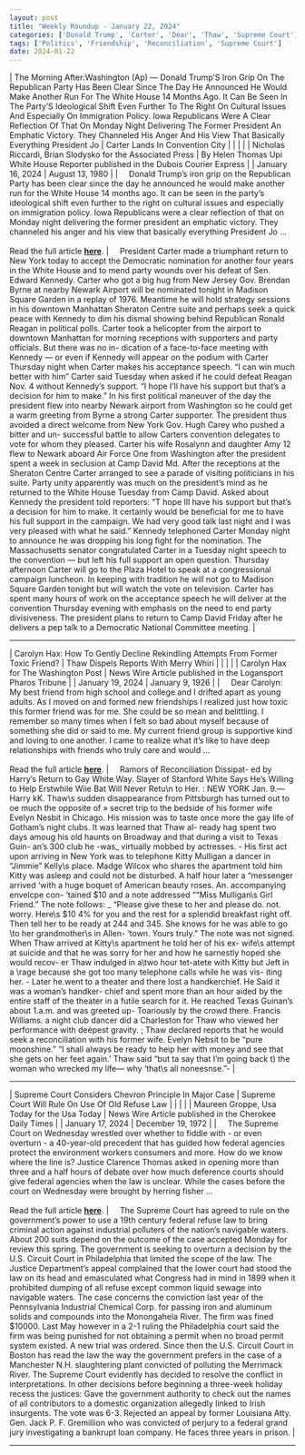 ```yaml
---
layout: post
title: "Weekly Roundup - January 22, 2024"
categories: ['Donald Trump', 'Carter', 'Dear', 'Thaw', 'Supreme Court']
tags: ['Politics', 'Friendship', 'Reconciliation', 'Supreme Court']
date: 2024-01-22
---
```


| The Morning After:Washington (Ap) — Donald Trump’S Iron Grip On The Republican Party Has Been Clear Since The Day He Announced He Would Make Another Run For The White House 14 Months Ago. It Can Be Seen In The Party’S Ideological Shift Even Further To The Right On Cultural Issues And Especially On Immigration Policy. Iowa Republicans Were A Clear Reflection Of That On Monday Night Delivering The Former President An Emphatic Victory. They Channeled His Anger And His View That Basically Everything President Jo | Carter Lands In Convention City |
|  |  |
| Nicholas Riccardi, Brian Slodysko for the Associated Press | By Helen Thomas Upi White House Reporter published in the Dubois Courier Express |
| January 16, 2024 | August 13, 1980 |
| &nbsp;&nbsp;&nbsp;&nbsp;Donald Trump’s iron grip on the Republican Party has been clear since the day he announced he would make another run for the White House 14 months ago. It can be seen in the party’s ideological shift even further to the right on cultural issues and especially on immigration policy. Iowa Republicans were a clear reflection of that on Monday night delivering the former president an emphatic victory. They channeled his anger and his view that basically everything President Jo ...<br><br>Read the full article <b>[here](https://apnews.com/article/iowa-caucus-trump-desantis-haley-takeaways-d1b8be2d9f95969fd6d62f73fa95226b)</b>. | &nbsp;&nbsp;&nbsp;&nbsp;President Carter made a triumphant return to New York today to accept the Democratic nomination for another four years in the White House and to mend party wounds over his defeat of Sen. Edward Kennedy. Carter who got a big hug from New Jersey Gov. Brendan Byrne at nearby Newark Airport will be nominated tonight in Madison Square Garden in a replay of 1976. Meantime he will hold strategy sessions in his downtown Manhattan Sheraton Centre suite and perhaps seek a quick peace with Kennedy to dim his dismal showing behind Republican Ronald Reagan in political polls. Carter took a helicopter from the airport to downtown Manhattan for morning receptions with supporters and party officials. But there was no in- dication of a face-to-face meeting with Kennedy — or even if Kennedy will appear on the podium with Carter Thursday night when Carter makes his acceptance speech. “I can win much better with him” Carter said Tuesday when asked if he could defeat Reagan Nov. 4 without Kennedy’s support. “I hope I’ll have his support but that’s a decision for him to make.” In his first political maneuver of the day the president flew into nearby Newark airport from Washington so he could get a warm greeting from Byrne a strong Carter supporter. The president thus avoided a direct welcome from New York Gov. Hugh Carey who pushed a bitter and un- successful battle to allow Carters convention delegates to vote for whom they pleased. Carter his wife Rosalynn and daughter Amy 12 flew to Newark aboard Air Force One from Washington after the president spent a week in seclusion at Camp David Md. After the receptions at the Sheraton Centre Carter arranged to see a parade of visiting politicians in his suite. Party unity apparently was much on the president’s mind as he returned to the White House Tuesday from Camp David. Asked about Kennedy the president told reporters: “T hope Ill have his support but that’s a decision for him to make. It certainly would be beneficial for me to have his full support in the campaign. We had very good talk last night and I was very pleased with what he said.” Kennedy telephoned Carter Monday night to announce he was dropping his long fight for the nomination. The Massachusetts senator congratulated Carter in a Tuesday night speech to the convention — but left his full support an open question. Thursday afternoon Carter will go to the Plaza Hotel to speak at a congressional campaign luncheon. In keeping with tradition he will not go to Madison Square Garden tonight but will watch the vote on television. Carter has spent many hours of work on the acceptance speech he will deliver at the convention Thursday evening with emphasis on the need to end party divisiveness. The president plans to return to Camp David Friday after he delivers a pep talk to a Democratic National Committee meeting. |

---

| Carolyn Hax: How To Gently Decline Rekindling Attempts From Former Toxic Friend? | Thaw Dispels Reports With Merry Whiri |
|  |  |
| Carolyn Hax for The Washington Post | News Wire Article published in the Logansport Pharos Tribune |
| January 19, 2024 | January 9, 1926 |
| &nbsp;&nbsp;&nbsp;&nbsp;Dear Carolyn: My best friend from high school and college and I drifted apart as young adults. As I moved on and formed new friendships I realized just how toxic this former friend was for me. She could be so mean and belittling. I remember so many times when I felt so bad about myself because of something she did or said to me. My current friend group is supportive kind and loving to one another. I came to realize what it’s like to have deep relationships with friends who truly care and would ...<br><br>Read the full article <b>[here](https://www.washingtonpost.com/advice/2024/01/19/carolyn-hax-toxic-friend-rekindle/)</b>. | &nbsp;&nbsp;&nbsp;&nbsp;Ramors of Reconciliation Dissipat- ed by Harry’s Return to Gay White Way. Slayer of Stanford White Says He’s Willing to Help Erstwhile Wiie Bat Will Never Retu\n to Her. : NEW YORK Jan. 9.—Harry kK. Thaw\s sudden disappearance from Pittsburgh has turned out to oe much the opposite of » secret trip to the bedside of his former wife Evelyn Nesbit in Chicago. His mission was to taste once more the gay life of Gotham’s night clubs. It was learned that Thaw al- ready hag spent two days amoug his old haunts on Broadway and that during a visit to Texas Guin- an’s 300 club he -was_ virtually mobbed by actresses. - His first act upon arriving in New York was to telephone Kitty Mulligan a dancer in “Jimmie” Kelly\s place. Madge Wilcox who shares the apartment told him Kitty was asleep and could not be disturbed. A half hour later a “messenger arrived ‘with a huge boquet of American beauty roses. An. accompanying envelcpe con- ‘tained $10 and a note addressed ““Miss Mulligan\s Girl Friend.” The note follows: _ “Please give these to her and please do. not. worry. Here\s $10 4% for you and the rest for a splendid breakfast right off. Then tell her to be ready at 244 and 345. She knows for he was able to go \to her grandmother\s in Allen- ‘town. Yours truly.” The note was not signed. When Thaw arrived at Kitty\s apartment he told her of his ex- wife\s attempt at suicide and that he was sorry for her and how he sarnestly hoped she would recov- er Thaw indulged in a\two hour tet-atete with Kitty but Jeft in a \rage because she got too many telephone calls while he was vis- iting her. -   Later he.went to a theater and there lost a handkerchief. He Said it was a woman’s handker- chief and spent more than an hour aided by the entire staff of the theater in a futile search for it. He reached Texas Guinan’s about 1.a.m. and was greeted up- Toariously by the crowd there. Francis Williams. a night club dancer did a Charleston for Thaw who viewed her performance with deépest gravity. ; Thaw declared reports that he would seek a reconciliation with his former wife. Evelyn Nebsit to be “pure moonshine.” “I shall always be ready to heip her with money and see that she gets on her feet again.’ Thaw said “but ta say that I’m going back t) the woman who wrecked my life— why ‘that\s all noneesnse.”- |

---

| Supreme Court Considers Chevron Principle In Major Case | Supreme Court Will Rule On Use Of Old Refuse Law |
|  |  |
| Maureen Groppe, Usa Today for the Usa Today | News Wire Article published in the Cherokee Daily Times |
| January 17, 2024 | December 19, 1972 |
| &nbsp;&nbsp;&nbsp;&nbsp;The Supreme Court on Wednesday wrestled over whether to fiddle with - or even overturn - a 40-year-old precedent that has guided how federal agencies protect the environment workers consumers and more. How do we know where the line is? Justice Clarence Thomas asked in opening more than three and a half hours of debate over how much deference courts should give federal agencies when the law is unclear. While the cases before the court on Wednesday were brought by herring fisher ...<br><br>Read the full article <b>[here](https://www.usatoday.com/story/news/politics/2024/01/17/supreme-court-herring-fishermen-case/72254165007/)</b>. | &nbsp;&nbsp;&nbsp;&nbsp;The Supreme Court has agreed to rule on the government’s power to use a 19th century federal refuse law to bring criminal action against industrial polluters of the nation’s navigable waters. About 200 suits depend on the outcome of the case accepted Monday for review this spring. The government is seeking to overturn a decision by the U.S. Circuit Court in Philadelphia that limited the scope of the law. The Justice Department’s appeal complained that the lower court had stood the law on its head and emasculated what Congress had in mind in 1899 when it prohibited dumping of all refuse except common liquid sewage into navigable waters. The case concerns the conviction last year of the Pennsylvania Industrial Chemical Corp. for passing iron and aluminum solids and compounds into the Monongahela River. The firm was fined $10000. Last May however in a 2-1 ruling the Philadelphia court said the firm was being punished for not obtaining a permit when no broad permit system existed. A new trial was ordered. Since then the U.S. Circuit Court in Boston has read the law the way the government prefers in the case of a Manchester N.H. slaughtering plant convicted of polluting the Merrimack River. The Supreme Court evidently has decided to resolve the conflict in interpretations. In other decisions before beginning a three-week holiday recess the justices: Gave the government authority to check out the names of all contributors to a domestic organization allegedly linked to Irish insurgents. The vote was 6-3. Rejected an appeal by former Louisiana Atty. Gen. Jack P. F. Gremillion who was convicted of perjury to a federal grand jury investigating a bankrupt loan company. He faces three years in prison. |

---

